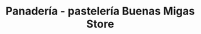 ---
title: "Panadería - pastelería Buenas Migas Store"
url: /cangas-do-morrazo/panaderia-pasteleria-buenas-migas-store/
shop: panadería
---